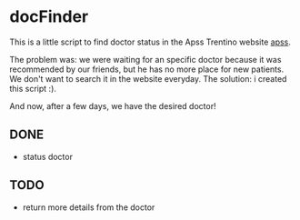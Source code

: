 docFinder
=========

This is a little script to find doctor status in the Apss Trentino website [apss](http://www.apss.tn.it/public/ddw.aspx?n=47473).

The problem was: we were waiting for an specific doctor because it was recommended by our friends, but he has no more place for new patients. We don't want to search it in the website everyday.
The solution: i created this script :).

And now, after a few days, we have the desired doctor!

DONE
----

- status doctor

TODO
----

- return more details from the doctor
